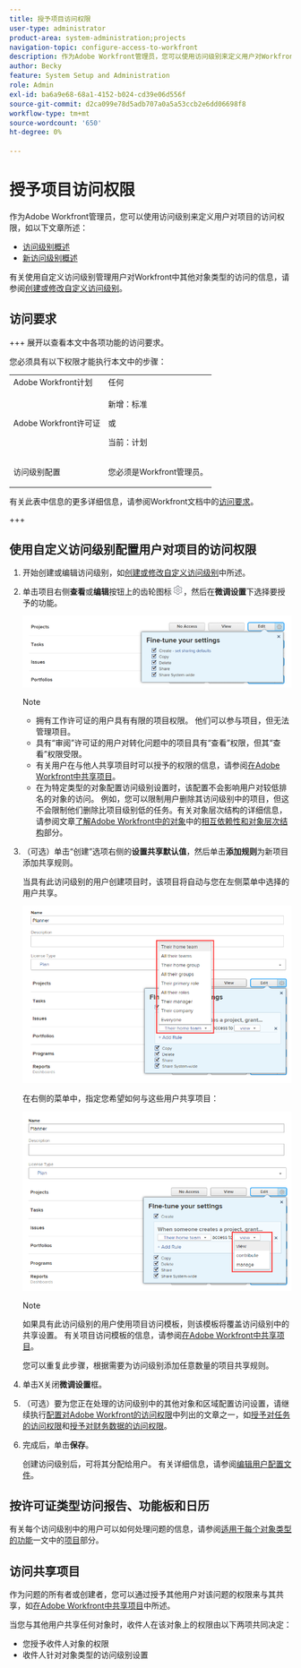 ```yaml
---
title: 授予项目访问权限
user-type: administrator
product-area: system-administration;projects
navigation-topic: configure-access-to-workfront
description: 作为Adobe Workfront管理员，您可以使用访问级别来定义用户对Workfront中项目的访问权限。
author: Becky
feature: System Setup and Administration
role: Admin
exl-id: ba6a9e68-68a1-4152-b024-cd39e06d556f
source-git-commit: d2ca099e78d5adb707a0a5a53ccb2e6dd06698f8
workflow-type: tm+mt
source-wordcount: '650'
ht-degree: 0%

---
```


# 授予项目访问权限

<!-- Audited: 12/2023 -->

作为Adobe Workfront管理员，您可以使用访问级别来定义用户对项目的访问权限，如以下文章所述：
* [访问级别概述](../../../administration-and-setup/add-users/access-levels-and-object-permissions/access-levels-overview.md)
* [新访问级别概述](/help/quicksilver/administration-and-setup/add-users/how-access-levels-work/access-level-overview.md)

有关使用自定义访问级别管理用户对Workfront中其他对象类型的访问的信息，请参阅[创建或修改自定义访问级别](../../../administration-and-setup/add-users/configure-and-grant-access/create-modify-access-levels.md)。

## 访问要求

+++ 展开以查看本文中各项功能的访问要求。

您必须具有以下权限才能执行本文中的步骤：

<table style="table-layout:auto"> 
 <col> 
 <col> 
 <tbody> 
  <tr> 
   <td role="rowheader">Adobe Workfront计划</td> 
   <td>任何</td> 
  </tr> 
    <tr> 
   <td role="rowheader">Adobe Workfront许可证</td> 
   <td> <p>新增：标准 </p>
 <p>或</p> 
<p>当前：计划 </p> 
</td> 
  </tr>

<tr> 
   <td role="rowheader">访问级别配置</td> 
   <td> <p>您必须是Workfront管理员。</p> </td> 
  </tr> 
 </tbody> 
</table>

有关此表中信息的更多详细信息，请参阅Workfront文档中的[访问要求](/help/quicksilver/administration-and-setup/add-users/access-levels-and-object-permissions/access-level-requirements-in-documentation.md)。

+++

## 使用自定义访问级别配置用户对项目的访问权限

1. 开始创建或编辑访问级别，如[创建或修改自定义访问级别](../../../administration-and-setup/add-users/configure-and-grant-access/create-modify-access-levels.md)中所述。
1. 单击项目右侧&#x200B;**查看**&#x200B;或&#x200B;**编辑**&#x200B;按钮上的齿轮图标![齿轮设置图标](assets/gear-icon-settings.png)，然后在&#x200B;**微调设置**&#x200B;下选择要授予的功能。

   ![优化用于复制项目的设置](assets/planner-fine-tune-your-settings-with-copy-projects.png)

   >[!NOTE]
   >
   >* 拥有工作许可证的用户具有有限的项目权限。 他们可以参与项目，但无法管理项目。
   >* 具有“审阅”许可证的用户对转化问题中的项目具有“查看”权限，但其“查看”权限受限。
   >* 有关用户在与他人共享项目时可以授予的权限的信息，请参阅[在Adobe Workfront中共享项目](../../../workfront-basics/grant-and-request-access-to-objects/share-a-project.md)。
   >* 在为特定类型的对象配置访问级别设置时，该配置不会影响用户对较低排名的对象的访问。 例如，您可以限制用户删除其访问级别中的项目，但这不会限制他们删除比项目级别低的任务。有关对象层次结构的详细信息，请参阅文章[了解Adobe Workfront中的对象](../../../workfront-basics/navigate-workfront/workfront-navigation/understand-objects.md)中的[相互依赖性和对象层次结构](../../../workfront-basics/navigate-workfront/workfront-navigation/understand-objects.md#understanding-interdependency-and-hierarchy-of-objects)部分。

1. （可选）单击“创建”选项右侧的&#x200B;**设置共享默认值**，然后单击&#x200B;**添加规则**&#x200B;为新项目添加共享规则。

   当具有此访问级别的用户创建项目时，该项目将自动与您在左侧菜单中选择的用户共享。

   ![](assets/project-sharing-menu.png)

   在右侧的菜单中，指定您希望如何与这些用户共享项目：

   ![](assets/project-sharing-right-menu.png)

   >[!NOTE]
   >
   >如果具有此访问级别的用户使用项目访问模板，则该模板将覆盖访问级别中的共享设置。 有关项目访问模板的信息，请参阅[在Adobe Workfront中共享项目](../../../workfront-basics/grant-and-request-access-to-objects/share-a-project.md)。

   您可以重复此步骤，根据需要为访问级别添加任意数量的项目共享规则。

1. 单击X关闭&#x200B;**微调设置**&#x200B;框。
1. （可选）要为您正在处理的访问级别中的其他对象和区域配置访问设置，请继续执行[配置对Adobe Workfront的访问权限](../../../administration-and-setup/add-users/configure-and-grant-access/configure-access.md)中列出的文章之一，如[授予对任务的访问权限](../../../administration-and-setup/add-users/configure-and-grant-access/grant-access-tasks.md)和[授予对财务数据的访问权限](../../../administration-and-setup/add-users/configure-and-grant-access/grant-access-financial.md)。
1. 完成后，单击&#x200B;**保存**。

   创建访问级别后，可将其分配给用户。 有关详细信息，请参阅[编辑用户配置文件](../../../administration-and-setup/add-users/create-and-manage-users/edit-a-users-profile.md)。

## 按许可证类型访问报告、功能板和日历

有关每个访问级别中的用户可以如何处理问题的信息，请参阅[适用于每个对象类型的功能](../../../administration-and-setup/add-users/access-levels-and-object-permissions/functionality-available-for-each-object-type.md)一文中的[项目](../../../administration-and-setup/add-users/access-levels-and-object-permissions/functionality-available-for-each-object-type.md#projects)部分。

## 访问共享项目

作为问题的所有者或创建者，您可以通过授予其他用户对该问题的权限来与其共享，如[在Adobe Workfront中共享项目](../../../workfront-basics/grant-and-request-access-to-objects/share-a-project.md)中所述。

<!--
If you make changes here, make them also in the "Grant access to" articles where this snippet had to be converted to text:
* reports, dashboards, and calendars
* financial data
* issue
-->

当您与其他用户共享任何对象时，收件人在该对象上的权限由以下两项共同决定：

* 您授予收件人对象的权限
* 收件人针对对象类型的访问级别设置
